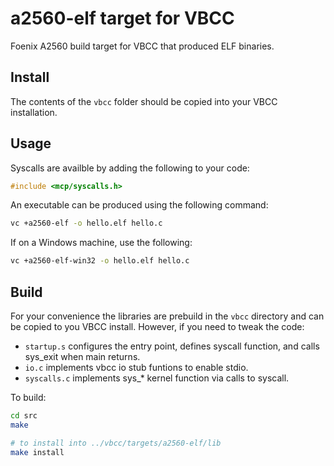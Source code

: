 # a2560-elf target for VBCC

Foenix A2560 build target for VBCC that produced ELF binaries.

## Install

The contents of the `vbcc` folder should be copied into your VBCC installation.

## Usage

Syscalls are availble by adding the following to your code:
```C
#include <mcp/syscalls.h>
```

An executable can be produced using the following command:
```bash
vc +a2560-elf -o hello.elf hello.c
```
If on a Windows machine, use the following:
```bash
vc +a2560-elf-win32 -o hello.elf hello.c
```

## Build

For your convenience the libraries are prebuild in the `vbcc` directory and can be copied to you VBCC install. However, if you need to tweak the code:

- `startup.s` configures the entry point, defines syscall function, and calls sys_exit when main returns.
- `io.c` implements vbcc io stub funtions to enable stdio.
- `syscalls.c` implements sys_* kernel function via calls to syscall.

To build:
```bash
cd src
make

# to install into ../vbcc/targets/a2560-elf/lib
make install
```
